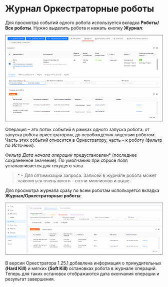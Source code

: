 # Журнал Оркестраторные роботы

Для просмотра событий одного робота используется вкладка **Роботы/Все роботы**. Нужно выделить робота и нажать кнопку **Журнал**:

![](../../orchestrator-new/resources/monitoring/robot-log.PNG)

Операция – это поток событий в рамках одного запуска робота: от запуска робота оркестратором, до освобождения лицензии роботом. 
Часть этих событий относится в Оркестратору, часть – к роботу (фильтр по *Источник*).

Фильтр *Дата начала операции* предустановлен\* (последнее сохраненное значение). По умолчанию при сбросе поля устанавливается для текущего часа.

> \* - Для оптимизации запроса. Записей в журнале робота может накопиться очень много – сотни миллионов и выше.

Для просмотра журнала сразу по всем роботам используется вкладка **Журнал/Оркестраторные роботы**:
 
![](../../orchestrator-new/resources/monitoring/robot-log2.PNG)

В версии Оркестратора 1.25.1 добавлена информация о принудительных **(Hard Kill)** и мягких **(Soft Kill)** остановках робота в журнале операций. 
Теперь для таких остановок отображаются дата окончания операции и результат завершения.
